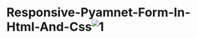 # Responsive-Pyamnet-Form-In-Html-And-Css![1](https://user-images.githubusercontent.com/90607081/134472006-c62f62fc-c85b-4364-9ef9-c1dde8e67bd0.png)
